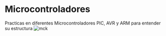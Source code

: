 # Microcontroladores
Practicas en diferentes Microcontroladores PIC, AVR y ARM para entender su estructura
![mck](https://user-images.githubusercontent.com/63372411/142773168-2cd270a3-f1d0-49fc-8005-2f1dbcafedcd.png)
